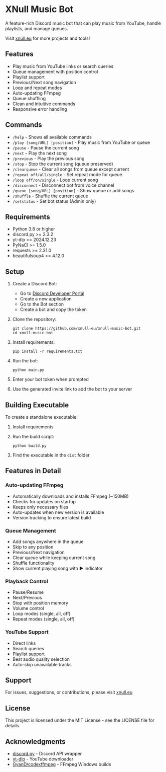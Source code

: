 # XNull Music Bot

A feature-rich Discord music bot that can play music from YouTube, handle playlists, and manage queues.

Visit [xnull.eu](https://www.xnull.eu) for more projects and tools!

## Features

- Play music from YouTube links or search queries
- Queue management with position control
- Playlist support
- Previous/Next song navigation
- Loop and repeat modes
- Auto-updating FFmpeg
- Queue shuffling
- Clean and intuitive commands
- Responsive error handling

## Commands

- `/help` - Shows all available commands
- `/play [song/URL] [position]` - Play music from YouTube or queue
- `/pause` - Pause the current song
- `/next` - Play the next song
- `/previous` - Play the previous song
- `/stop` - Stop the current song (queue preserved)
- `/clearqueue` - Clear all songs from queue except current
- `/repeat off/all/single` - Set repeat mode for queue
- `/loop off/on/single` - Loop current song
- `/disconnect` - Disconnect bot from voice channel
- `/queue [song/URL] [position]` - Show queue or add songs
- `/shuffle` - Shuffle the current queue
- `/setstatus` - Set bot status (Admin only)

## Requirements

- Python 3.8 or higher
- discord.py >= 2.3.2
- yt-dlp >= 2024.12.23
- PyNaCl >= 1.5.0
- requests >= 2.31.0
- beautifulsoup4 >= 4.12.0

## Setup

1. Create a Discord Bot:
   - Go to [Discord Developer Portal](https://discord.com/developers/applications)
   - Create a new application
   - Go to the Bot section
   - Create a bot and copy the token

2. Clone the repository:
    ```
    git clone https://github.com/xnull-eu/xnull-music-bot.git
    cd xnull-music-bot
    ```

3. Install requirements:
    ```
    pip install -r requirements.txt
    ```

4. Run the bot:
    ```
    python main.py
    ```
    
5. Enter your bot token when prompted
6. Use the generated invite link to add the bot to your server

## Building Executable

To create a standalone executable:

1. Install requirements
2. Run the build script:
    ```
    python build.py
    ```

3. Find the executable in the `dist` folder

## Features in Detail

### Auto-updating FFmpeg
- Automatically downloads and installs FFmpeg (~150MB)
- Checks for updates on startup
- Keeps only necessary files
- Auto-updates when new version is available
- Version tracking to ensure latest build

### Queue Management
- Add songs anywhere in the queue
- Skip to any position
- Previous/Next navigation
- Clear queue while keeping current song
- Shuffle functionality
- Show current playing song with ▶️ indicator

### Playback Control
- Pause/Resume
- Next/Previous
- Stop with position memory
- Volume control
- Loop modes (single, all, off)
- Repeat modes (single, all, off)

### YouTube Support
- Direct links
- Search queries
- Playlist support
- Best audio quality selection
- Auto-skip unavailable tracks

## Support

For issues, suggestions, or contributions, please visit [xnull.eu](https://www.xnull.eu)

## License

This project is licensed under the MIT License - see the LICENSE file for details.

## Acknowledgments

- [discord.py](https://github.com/Rapptz/discord.py) - Discord API wrapper
- [yt-dlp](https://github.com/yt-dlp/yt-dlp) - YouTube downloader
- [GyanD/codexffmpeg](https://github.com/GyanD/codexffmpeg) - FFmpeg Windows builds
